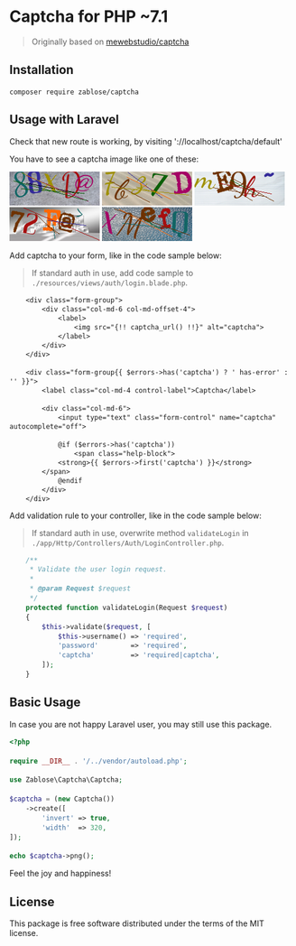 # Captcha for PHP ~7.1

> Originally based on [mewebstudio/captcha](https://github.com/mewebstudio/captcha)

## Installation

```
composer require zablose/captcha
```

## Usage with Laravel

Check that new route is working, by visiting '://localhost/captcha/default'

You have to see a captcha image like one of these:

![](readme/images/captcha-sample-01.png)
![](readme/images/captcha-sample-02.png)
![](readme/images/captcha-sample-03.png)
![](readme/images/captcha-sample-04.png)
![](readme/images/captcha-sample-05.png)

Add captcha to your form, like in the code sample below:

> If standard auth in use, add code sample to `./resources/views/auth/login.blade.php`.

```blade
    <div class="form-group">
        <div class="col-md-6 col-md-offset-4">
            <label>
                <img src="{!! captcha_url() !!}" alt="captcha">
            </label>
        </div>
    </div>
    
    <div class="form-group{{ $errors->has('captcha') ? ' has-error' : '' }}">
        <label class="col-md-4 control-label">Captcha</label>
    
        <div class="col-md-6">
            <input type="text" class="form-control" name="captcha" autocomplete="off">
    
            @if ($errors->has('captcha'))
                <span class="help-block">
            <strong>{{ $errors->first('captcha') }}</strong>
        </span>
            @endif
        </div>
    </div>
```

Add validation rule to your controller, like in the code sample below:

> If standard auth in use, overwrite method `validateLogin` in `./app/Http/Controllers/Auth/LoginController.php`.

```php
    /**
     * Validate the user login request.
     *
     * @param Request $request
     */
    protected function validateLogin(Request $request)
    {
        $this->validate($request, [
            $this->username() => 'required',
            'password'        => 'required',
            'captcha'         => 'required|captcha',
        ]);
    }
```

## Basic Usage

In case you are not happy Laravel user, you may still use this package.

```php
<?php

require __DIR__ . '/../vendor/autoload.php';

use Zablose\Captcha\Captcha;

$captcha = (new Captcha())
    ->create([
        'invert' => true,
        'width'  => 320,
]);

echo $captcha->png();

```

Feel the joy and happiness!

## License

This package is free software distributed under the terms of the MIT license.
